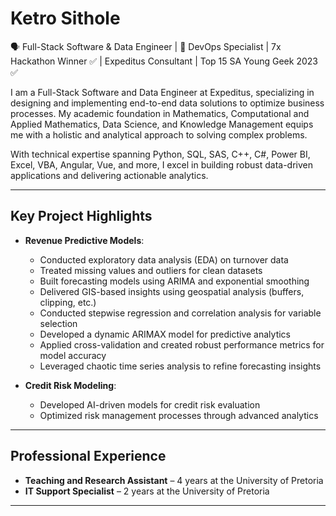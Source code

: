 # Ketro Sithole  
🗣️ Full-Stack Software & Data Engineer | 🚀 DevOps Specialist | 7x Hackathon Winner ✅ | Expeditus Consultant | Top 15 SA Young Geek 2023 ✅  

I am a Full-Stack Software and Data Engineer at Expeditus, specializing in designing and implementing end-to-end data solutions to optimize business processes. My academic foundation in Mathematics, Computational and Applied Mathematics, Data Science, and Knowledge Management equips me with a holistic and analytical approach to solving complex problems.  

With technical expertise spanning Python, SQL, SAS, C++, C#, Power BI, Excel, VBA, Angular, Vue, and more, I excel in building robust data-driven applications and delivering actionable analytics.  

---

## **Key Project Highlights**  
- **Revenue Predictive Models**:  
  - Conducted exploratory data analysis (EDA) on turnover data  
  - Treated missing values and outliers for clean datasets  
  - Built forecasting models using ARIMA and exponential smoothing  
  - Delivered GIS-based insights using geospatial analysis (buffers, clipping, etc.)  
  - Conducted stepwise regression and correlation analysis for variable selection  
  - Developed a dynamic ARIMAX model for predictive analytics  
  - Applied cross-validation and created robust performance metrics for model accuracy  
  - Leveraged chaotic time series analysis to refine forecasting insights  

- **Credit Risk Modeling**:  
  - Developed AI-driven models for credit risk evaluation  
  - Optimized risk management processes through advanced analytics  

---

## **Professional Experience**  
- **Teaching and Research Assistant** – 4 years at the University of Pretoria  
- **IT Support Specialist** – 2 years at the University of Pretoria  

---
